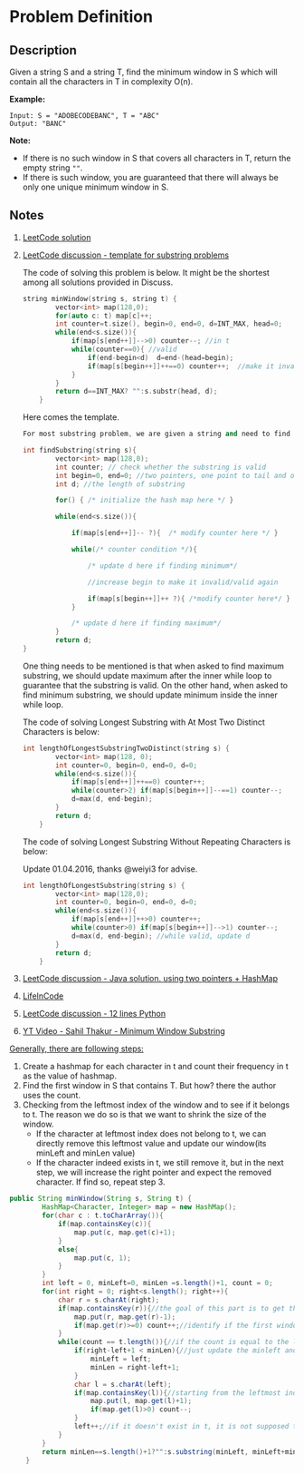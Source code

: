 # Problem Definition

## Description

Given a string S and a string T, find the minimum window in S which will contain all the characters in T in complexity O(n).

**Example:**

```text
Input: S = "ADOBECODEBANC", T = "ABC"
Output: "BANC"
```

**Note:**

* If there is no such window in S that covers all characters in T, return the empty string `""`.
* If there is such window, you are guaranteed that there will always be only one unique minimum window in S.

## Notes

1. [LeetCode solution](https://leetcode.com/problems/minimum-window-substring/solution/)
1. [LeetCode discussion - template for substring problems](https://leetcode.com/explore/interview/card/google/63/sorting-and-searching-4/345/discuss/26808/Here-is-a-10-line-template-that-can-solve-most-'substring'-problems)

    The code of solving this problem is below. It might be the shortest among all solutions provided in Discuss.

    ```c++
    string minWindow(string s, string t) {
            vector<int> map(128,0);
            for(auto c: t) map[c]++;
            int counter=t.size(), begin=0, end=0, d=INT_MAX, head=0;
            while(end<s.size()){
                if(map[s[end++]]-->0) counter--; //in t
                while(counter==0){ //valid
                    if(end-begin<d)  d=end-(head=begin);
                    if(map[s[begin++]]++==0) counter++;  //make it invalid
                }  
            }
            return d==INT_MAX? "":s.substr(head, d);
        }
    ```

    Here comes the template.

    ```c++
    For most substring problem, we are given a string and need to find a substring of it which satisfy some restrictions. A general way is to use a hashmap assisted with two pointers. The template is given below.

    int findSubstring(string s){
            vector<int> map(128,0);
            int counter; // check whether the substring is valid
            int begin=0, end=0; //two pointers, one point to tail and one  head
            int d; //the length of substring

            for() { /* initialize the hash map here */ }

            while(end<s.size()){

                if(map[s[end++]]-- ?){  /* modify counter here */ }

                while(/* counter condition */){

                    /* update d here if finding minimum*/

                    //increase begin to make it invalid/valid again

                    if(map[s[begin++]]++ ?){ /*modify counter here*/ }
                }  

                /* update d here if finding maximum*/
            }
            return d;
    }
    ```

    One thing needs to be mentioned is that when asked to find maximum substring, we should update maximum after the inner while loop to guarantee that the substring is valid. On the other hand, when asked to find minimum substring, we should update minimum inside the inner while loop.

    The code of solving Longest Substring with At Most Two Distinct Characters is below:

    ```c++
    int lengthOfLongestSubstringTwoDistinct(string s) {
            vector<int> map(128, 0);
            int counter=0, begin=0, end=0, d=0; 
            while(end<s.size()){
                if(map[s[end++]]++==0) counter++;
                while(counter>2) if(map[s[begin++]]--==1) counter--;
                d=max(d, end-begin);
            }
            return d;
        }
    ```

    The code of solving Longest Substring Without Repeating Characters is below:

    Update 01.04.2016, thanks @weiyi3 for advise.

    ```c++
    int lengthOfLongestSubstring(string s) {
            vector<int> map(128,0);
            int counter=0, begin=0, end=0, d=0; 
            while(end<s.size()){
                if(map[s[end++]]++>0) counter++; 
                while(counter>0) if(map[s[begin++]]-->1) counter--;
                d=max(d, end-begin); //while valid, update d
            }
            return d;
        }
    ```

1. [LeetCode discussion - Java solution. using two pointers + HashMap](https://leetcode.com/explore/interview/card/google/63/sorting-and-searching-4/345/discuss/26810/Java-solution.-using-two-pointers-+-HashMap)
1. [LifeInCode](http://www.lifeincode.net/programming/leetcode-minimum-window-substring-java/)
1. [LeetCode discussion - 12 lines Python](https://leetcode.com/explore/interview/card/google/63/sorting-and-searching-4/345/discuss/26804/12-lines-Python)
1. [YT Video - Sahil Thakur - Minimum Window Substring](https://www.youtube.com/watch?v=qzYhjk-nDGU)

[Generally, there are following steps:](https://leetcode.com/explore/interview/card/google/63/sorting-and-searching-4/345/discuss/26810/Java-solution.-using-two-pointers-+-HashMap/25877)

1. Create a hashmap for each character in t and count their frequency in t as the value of hashmap.
1. Find the first window in S that contains T. But how? there the author uses the count.
1. Checking from the leftmost index of the window and to see if it belongs to t. The reason we do so is that we want to shrink the size of the window.
    * If the character at leftmost index does not belong to t, we can directly remove this leftmost value and update our window(its minLeft and minLen value)
    * If the character indeed exists in t, we still remove it, but in the next step, we will increase the right pointer and expect the removed character. If find so, repeat step 3.

```java
public String minWindow(String s, String t) {
        HashMap<Character, Integer> map = new HashMap();
        for(char c : t.toCharArray()){
            if(map.containsKey(c)){
                map.put(c, map.get(c)+1);
            }
            else{
                map.put(c, 1);
            }
        }
        int left = 0, minLeft=0, minLen =s.length()+1, count = 0;
        for(int right = 0; right<s.length(); right++){
            char r = s.charAt(right);
            if(map.containsKey(r)){//the goal of this part is to get the first window that contains whole t
                map.put(r, map.get(r)-1);
                if(map.get(r)>=0) count++;//identify if the first window is found by counting frequency of the characters of t showing up in S
            }
            while(count == t.length()){//if the count is equal to the length of t, then we find such window
                if(right-left+1 < minLen){//just update the minleft and minlen value
                    minLeft = left;
                    minLen = right-left+1;
                }
                char l = s.charAt(left);
                if(map.containsKey(l)){//starting from the leftmost index of the window, we want to check if s[left] is in t. If so, we will remove it from the window, and increase 1 time on its counter in hashmap which means we will expect the same character later by shifting right index. At the same time, we need to reduce the size of the window due to the removal.
                    map.put(l, map.get(l)+1);
                    if(map.get(l)>0) count--;
                }
                left++;//if it doesn't exist in t, it is not supposed to be in the window, left++. If it does exist in t, the reason is stated as above. left++.
            }
        }
        return minLen==s.length()+1?"":s.substring(minLeft, minLeft+minLen);
    }
```